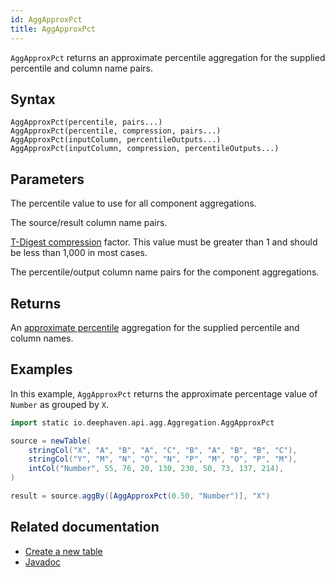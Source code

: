 ```yaml
---
id: AggApproxPct
title: AggApproxPct
---
```


`AggApproxPct` returns an approximate percentile aggregation for the supplied percentile and column name pairs.

<!--TODO: (https://github.com/deephaven/deephaven.io/issues/2554) add code examples-->

## Syntax

```
AggApproxPct(percentile, pairs...)
AggApproxPct(percentile, compression, pairs...)
AggApproxPct(inputColumn, percentileOutputs...)
AggApproxPct(inputColumn, compression, percentileOutputs...)
```

## Parameters

<ParamTable>
<Param name="percentile" type="double">

The percentile value to use for all component aggregations.

</Param>
<Param name="pairs" type="String...">

The source/result column name pairs.

</Param>
<Param name="compression" type="double">

[T-Digest compression](<https://deephaven.io/core/javadoc/io/deephaven/api/agg/spec/AggSpecTDigest.html#compression()>) factor. This value must be greater than 1 and should be less than 1,000 in most cases.

</Param>
<Param name="percentileOutputs" type="PercentileOutput...">

The percentile/output column name pairs for the component aggregations.

</Param>
</ParamTable>

## Returns

An [approximate percentile](https://deephaven.io/core/javadoc/io/deephaven/api/agg/spec/AggSpecApproximatePercentile.html) aggregation for the supplied percentile and column names.

## Examples

In this example, `AggApproxPct` returns the approximate percentage value of `Number` as grouped by `X`.

```groovy order=source,result
import static io.deephaven.api.agg.Aggregation.AggApproxPct

source = newTable(
    stringCol("X", "A", "B", "A", "C", "B", "A", "B", "B", "C"),
    stringCol("Y", "M", "N", "O", "N", "P", "M", "O", "P", "M"),
    intCol("Number", 55, 76, 20, 130, 230, 50, 73, 137, 214),
)

result = source.aggBy([AggApproxPct(0.50, "Number")], "X")
```

## Related documentation

- [Create a new table](../../../how-to-guides/new-table.md)
- [Javadoc](<https://deephaven.io/core/javadoc/io/deephaven/api/agg/Aggregation.html#AggApproxPct(double,java.lang.String...)>)
